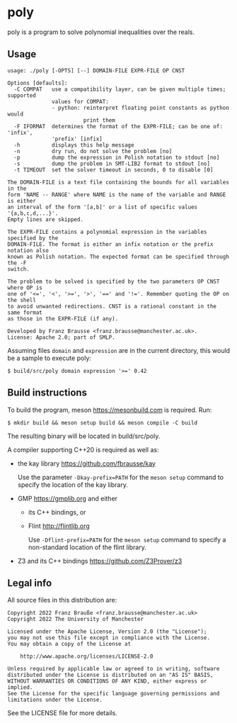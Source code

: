 # poly

poly is a program to solve polynomial inequalities over the reals.

## Usage

```
usage: ./poly [-OPTS] [--] DOMAIN-FILE EXPR-FILE OP CNST

Options [defaults]:
  -C COMPAT   use a compatibility layer, can be given multiple times; supported
              values for COMPAT:
              - python: reinterpret floating point constants as python would
                        print them
  -F IFORMAT  determines the format of the EXPR-FILE; can be one of: 'infix',
              'prefix' [infix]
  -h          displays this help message
  -n          dry run, do not solve the problem [no]
  -p          dump the expression in Polish notation to stdout [no]
  -s          dump the problem in SMT-LIB2 format to stdout [no]
  -t TIMEOUT  set the solver timeout in seconds, 0 to disable [0]

The DOMAIN-FILE is a text file containing the bounds for all variables in the
form 'NAME -- RANGE' where NAME is the name of the variable and RANGE is either
an interval of the form '[a,b]' or a list of specific values '{a,b,c,d,...}'.
Empty lines are skipped.

The EXPR-FILE contains a polynomial expression in the variables specified by the
DOMAIN-FILE. The format is either an infix notation or the prefix notation also
known as Polish notation. The expected format can be specified through the -F
switch.

The problem to be solved is specified by the two parameters OP CNST where OP is
one of '<=', '<', '>=', '>', '==' and '!='. Remember quoting the OP on the shell
to avoid unwanted redirections. CNST is a rational constant in the same format
as those in the EXPR-FILE (if any).

Developed by Franz Brausse <franz.brausse@manchester.ac.uk>.
License: Apache 2.0; part of SMLP.
```

Assuming files `domain` and `expression` are in the current directory, this would
be a sample to execute poly:

	$ build/src/poly domain expression '>=' 0.42

## Build instructions

To build the program, meson <https://mesonbuild.com> is required.
Run:

	$ mkdir build && meson setup build && meson compile -C build

The resulting binary will be located in build/src/poly.

A compiler supporting C++20 is required as well as:

- the kay library <https://github.com/fbrausse/kay>

  Use the parameter `-Dkay-prefix=PATH` for the `meson setup` command to
  specify the location of the kay library.
- GMP <https://gmplib.org> and either
  - its C++ bindings, or
  - Flint <http://flintlib.org>

    Use `-Dflint-prefix=PATH` for the `meson setup` command to specify a
    non-standard location of the flint library.
- Z3 and its C++ bindings <https://github.com/Z3Prover/z3>

## Legal info

All source files in this distribution are:
```
Copyright 2022 Franz Brauße <franz.brausse@manchester.ac.uk>
Copyright 2022 The University of Manchester

Licensed under the Apache License, Version 2.0 (the "License");
you may not use this file except in compliance with the License.
You may obtain a copy of the License at

	http://www.apache.org/licenses/LICENSE-2.0

Unless required by applicable law or agreed to in writing, software
distributed under the License is distributed on an "AS IS" BASIS,
WITHOUT WARRANTIES OR CONDITIONS OF ANY KIND, either express or implied.
See the License for the specific language governing permissions and
limitations under the License.
```
See the LICENSE file for more details.
